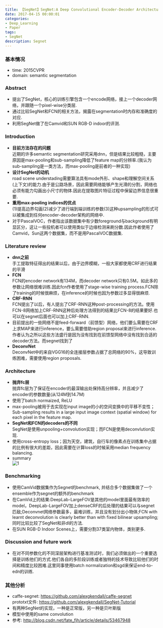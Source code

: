 ```yaml
---
title: 【SegNet】SegNet:A Deep Convolutional Encoder-Decoder Architecture for Image Segmentation笔记
date: 2017-04-15 00:00:01
categories:
- Deep_Learning
- Paper
tags:
- SegNet
description: Segnet
---
```

### 基本情况
* time: 2015CVPR
* domain: semantic segmentation

### Abstract
* 提出了SegNet，核心的训练引擎包含一个encode网络，接上一个decoder网络，并跟随一个pixel-wise分类层.
* 通过比较SegNet和FCN的相关方法，揭露在segmentation时内存和准确度的对应.
* 利用SegNet做了在Camvid和SUN RGB-D indoor的评测.

### Introduction
* **目前方法存在的问题**  
近期的许多semantic segmentation研究采用dnn，但是结果比较粗糙，主要原因是max-pooling和sub-sampling降低了feature map的分辨率.(我认为sub-sampling是一类方法，而max-pooling是前者的一种实现)
* **设计SegNet的动机**  
road scene understading需要算法具有mode外形、shape和理解空间关系(上下文)的能力.由于是公路场景，因此需要网络能够产生光滑的分割，网络也必须有能力勾画出小尺寸的物体.因此在提取图片特征过程中保留边界信息很重要.
* **重用max-pooling indices的优点**  
(1)提高边界勾画(2)减少了进行端到端训练的参数(3)这种upsampling的形式可以被集成到任何encoder-decoder架构的网络中.
* 对于PascalVOC，作者指出该数据集中有少数foreground与background有明显区分，这让一些投机者可以使用类似于边缘检测来刷分数.因此作者使用了Camvid，Sun这两个数据集，而不是用PascalVOC数据集.

### Literature review
* **dnn之前**  
手工提取特征得出的结果以后，由于边界模糊，一般大家都使用CRF进行结果的平滑
* **FCN**  
FCN的encoder network有134M，而decoder network只有0.5M。如此多的参数让网络很难训练.因此fcn作者使用了stage-wise training process.FCN除了training的时候很麻烦，在inference的时候也因为参数过多显得很麻烦.
* **CRF-RNN**   
FCN提出了以后，有人提出了CRF-RNN这种post-processing的方法。使用FCN-8网络加上CRF-RNN这种后处理方法得到的结果比FCN-8的结果要好.也可以在segnet后面也可以加上CRF-RNN.
* 目前提出的一些网络不是feed-forward（前馈型）网络，他们要么需要在CRF上求MAP来进行inference，要么需要借助region proposal来进行inference.作者认为之所以这些方法盛行是因为没有找到在前馈型网络中没有找到合适的decoder方法。而segnet找到了
* **DeconvNet**  
DeconvNet中的来自VGG16的全连接层参数占据了总网络的90%，这导致训练困难，需要使用region proposals.

### Architecture
* **抛弃fc层**  
抛弃fc层为了保证在encoder的最深输出处保持高分辨率，并且减少了encoder的参数数量(从124M到14.7M)
* 使用了batch normaized, ReLU
* max-pooling被用于去实现在input image的小的空间变换中的平移不变性；Sub-sampling results in a large input image context (spatial window) for each pixel in the feature map.
* **SegNet和FCN的decoders的不同**  
SegNet是使用unpooling+convolution实现；而FCN是使用deconvlution实现.
* 使用cross-entropy loss；因为天空，建筑，自行车的像素点在训练集中占据的比例有很大的差距，因此需要在计算loss的时候采用median frequency balancing.
* summary  
![1](https://cloud.githubusercontent.com/assets/16068384/25061402/0d3a04ee-21e8-11e7-88b3-8fffd899658c.png)

### Benchmarking
* 使用CamVid数据集作为Segnet的benchmark, 并结合多个数据集做了一个ensemble作为segnet的额外的benchmark
* 在CamVid上的结果:DeepLab-LargeFOV是其他的model里面最有效率的model，DeepLab-LargeFOV加上denseCRF的后处理的结果可以与segnet匹敌;Deconvnet网络参数最多，最难训练，并且没有划分出小物体;FCN with learnt deconvolution is clearly better than with fixed bilinear upsampling;同时比较比较了SegNet和非dl的方法.
* 在SUN RGB-D Indoor Scenes上，需要分割37类室内物体，类别更多.

### Discussion and future work
* 在对不同参数化的不同深层架构进行基准测试时，我们必须做出的一个重要选择是训练他们的方式.他们各自的多阶段训练或者独特的技术导致比较他们的时间和精度比较困难.这里同事使用batch normalization和sgd来保证end-to-edn的训练.

### 其他分析
* caffe-segnet: https://github.com/alexgkendall/caffe-segnet  
prototxt文件: https://github.com/alexgkendall/SegNet-Tutorial
* 有两种SegNet的实现，一种是正常版，另一种是贝叶斯版
* 模型中使用的same convolution
* 参考: http://blog.csdn.net/fate_fjh/article/details/53467948

